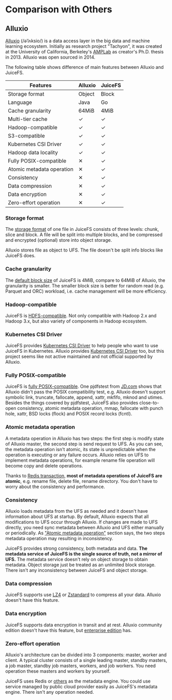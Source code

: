 # Comparison with Others

## Alluxio

[Alluxio](https://www.alluxio.io) (/əˈlʌksio/) is a data access layer in the big data and machine learning ecosystem. Initially as research project "Tachyon", it was created at the University of California, Berkeley's [AMPLab](https://en.wikipedia.org/wiki/AMPLab) as creator's Ph.D. thesis in 2013. Alluxio was open sourced in 2014.

The following table shows difference of main features between Alluxio and JuiceFS.

| Features                  | Alluxio | JuiceFS |
| --------                  | ------- | ------- |
| Storage format            | Object  | Block   |
| Language                  | Java    | Go      |
| Cache granularity         | 64MiB   | 4MiB    |
| Multi-tier cache          | ✓       | ✓       |
| Hadoop-compatible         | ✓       | ✓       |
| S3-compatible             | ✓       | ✓       |
| Kubernetes CSI Driver     | ✓       | ✓       |
| Hadoop data locality      | ✓       | ✓       |
| Fully POSIX-compatible    | ✕       | ✓       |
| Atomic metadata operation | ✕       | ✓       |
| Consistency               | ✕       | ✓       |
| Data compression          | ✕       | ✓       |
| Data encryption           | ✕       | ✓       |
| Zero-effort operation     | ✕       | ✓       |

### Storage format

The [storage format](how_juicefs_store_files.md) of one file in JuiceFS consists of three levels: chunk, slice and block. A file will be split into multiple blocks, and be compressed and encrypted (optional) store into object storage.

Alluxio stores file as object to UFS. The file doesn't be split info blocks like JuiceFS does.

### Cache granularity

The [default block size](how_juicefs_store_files.md) of JuiceFS is 4MiB, compare to 64MiB of Alluxio, the granularity is smaller. The smaller block size is better for random read (e.g. Parquet and ORC) workload, i.e. cache management will be more efficiency.

### Hadoop-compatible

JuiceFS is [HDFS-compatible](hadoop_java_sdk.md). Not only compatible with Hadoop 2.x and Hadoop 3.x, but also variety of components in Hadoop ecosystem.

### Kubernetes CSI Driver

JuiceFS provides [Kubernetes CSI Driver](https://github.com/juicedata/juicefs-csi-driver) to help people who want to use JuiceFS in Kubernetes. Alluxio provides [Kubernetes CSI Driver](https://github.com/Alluxio/alluxio-csi) too, but this project seems like not active maintained and not official supported by Alluxio.

### Fully POSIX-compatible

JuiceFS is [fully POSIX-compatible](posix_compatibility.md). One pjdfstest from [JD.com](https://www.slideshare.net/Alluxio/using-alluxio-posix-fuse-api-in-jdcom) shows that Alluxio didn't pass the POSIX compatibility test, e.g. Alluxio doesn't support symbolic link, truncate, fallocate, append, xattr, mkfifo, mknod and utimes. Besides the things covered by pjdfstest, JuiceFS also provides close-to-open consistency, atomic metadata operation, mmap, fallocate with punch hole, xattr, BSD locks (flock) and POSIX record locks (fcntl).

### Atomic metadata operation

A metadata operation in Alluxio has two steps: the first step is modify state of Alluxio master, the second step is send request to UFS. As you can see, the metadata operation isn't atomic, its state is unpredictable when the operation is executing or any failure occurs. Alluxio relies on UFS to implement metadata operations, for example rename file operation will become copy and delete operations.

Thanks to [Redis transaction](https://redis.io/topics/transactions), **most of metadata operations of JuiceFS are atomic**, e.g. rename file, delete file, rename directory. You don't have to worry about the consistency and performance.

### Consistency

Alluxio loads metadata from the UFS as needed and it doesn't have information about UFS at startup. By default, Alluxio expects that all modifications to UFS occur through Alluxio. If changes are made to UFS directly, you need sync metadata between Alluxio and UFS either manually or periodically. As ["Atomic metadata operation"](#atomic-metadata-operation) section says, the two steps metadata operation may resulting in inconsistency.

JuiceFS provides strong consistency, both metadata and data. **The metadata service of JuiceFS is the single source of truth, not a mirror of UFS.** The metadata service doesn't rely on object storage to obtain metadata. Object storage just be treated as an unlimited block storage. There isn't any inconsistency between JuiceFS and object storage.

### Data compression

JuiceFS supports use [LZ4](https://lz4.github.io/lz4) or [Zstandard](https://facebook.github.io/zstd) to compress all your data. Alluxio doesn't have this feature.

### Data encryption

JuiceFS supports data encryption in transit and at rest. Alluxio community edition doesn't have this feature, but [enterprise edition](https://docs.alluxio.io/ee/user/stable/en/operation/Security.html#end-to-end-data-encryption) has.

### Zero-effort operation

Alluxio's architecture can be divided into 3 components: master, worker and client. A typical cluster consists of a single leading master, standby masters, a job master, standby job masters, workers, and job workers. You need operation these masters and workers by yourself.

JuiceFS uses Redis or [others](databases_for_metadata.md) as the metadata engine. You could use service managed by public cloud provider easily as JuiceFS's metadata engine. There isn't any operation needed.
